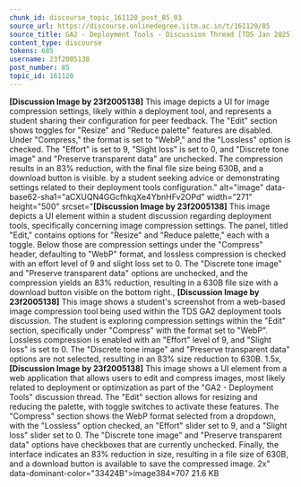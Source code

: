 ```yaml
---
chunk_id: discourse_topic_161120_post_85_03
source_url: https://discourse.onlinedegree.iitm.ac.in/t/161120/85
source_title: GA2 - Deployment Tools - Discussion Thread [TDS Jan 2025]
content_type: discourse
tokens: 685
username: 23f2005138
post_number: 85
topic_id: 161120
---
```


**[Discussion Image by 23f2005138]** This image depicts a UI for image compression settings, likely within a deployment tool, and represents a student sharing their configuration for peer feedback. The "Edit" section shows toggles for "Resize" and "Reduce palette" features are disabled. Under "Compress," the format is set to "WebP," and the "Lossless" option is checked. The "Effort" is set to 9, "Slight loss" is set to 0, and "Discrete tone image" and "Preserve transparent data" are unchecked. The compression results in an 83% reduction, with the final file size being 630B, and a download button is visible. by a student seeking advice or demonstrating settings related to their deployment tools configuration." alt="image" data-base62-sha1="aCXUQN4GGcfhkqXe4YbnHFv2OPd" width="271" height="500" srcset="**[Discussion Image by 23f2005138]** This image depicts a UI element within a student discussion regarding deployment tools, specifically concerning image compression settings. The panel, titled "Edit," contains options for "Resize" and "Reduce palette," each with a toggle. Below those are compression settings under the "Compress" header, defaulting to "WebP" format, and lossless compression is checked with an effort level of 9 and slight loss set to 0. The "Discrete tone image" and "Preserve transparent data" options are unchecked, and the compression yields an 83% reduction, resulting in a 630B file size with a download button visible on the bottom right., **[Discussion Image by 23f2005138]** This image shows a student's screenshot from a web-based image compression tool being used within the TDS GA2 deployment tools discussion. The student is exploring compression settings within the "Edit" section, specifically under "Compress" with the format set to "WebP". Lossless compression is enabled with an "Effort" level of 9, and "Slight loss" is set to 0. The "Discrete tone image" and "Preserve transparent data" options are not selected, resulting in an 83% size reduction to 630B. 1.5x, **[Discussion Image by 23f2005138]** This image shows a UI element from a web application that allows users to edit and compress images, most likely related to deployment or optimization as part of the "GA2 - Deployment Tools" discussion thread. The "Edit" section allows for resizing and reducing the palette, with toggle switches to activate these features. The "Compress" section shows the WebP format selected from a dropdown, with the "Lossless" option checked, an "Effort" slider set to 9, and a "Slight loss" slider set to 0. The "Discrete tone image" and "Preserve transparent data" options have checkboxes that are currently unchecked. Finally, the interface indicates an 83% reduction in size, resulting in a file size of 630B, and a download button is available to save the compressed image. 2x" data-dominant-color="33424B">image384×707 21.6 KB
